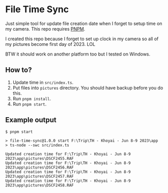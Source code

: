 # File Time Sync

Just simple tool for update file creation date when I forget to setup time on my camera. This repo requires [PNPM](https://pnpm.io/).

I created this repo because I forget to set up clock in my camera so all of my pictures become first day of 2023. LOL

BTW it should work on another platform too but I tested on Windows.

## How to?
1. Update time in `src/index.ts`.
2. Put files into `pictures` directory. You should have backup before you do this.
3. Run `pnpm install`.
4. Run `pnpm start`.

## Example output
```
$ pnpm start

> file-time-sync@1.0.0 start F:\Trip\TH - Khoyai - Jun 8-9 2023\app
> ts-node --swc src/index.ts

Updated creation time for F:\Trip\TH - Khoyai - Jun 8-9 2023\app\pictures\DSCF2455.RAF
Updated creation time for F:\Trip\TH - Khoyai - Jun 8-9 2023\app\pictures\DSCF2456.RAF
Updated creation time for F:\Trip\TH - Khoyai - Jun 8-9 2023\app\pictures\DSCF2457.RAF
Updated creation time for F:\Trip\TH - Khoyai - Jun 8-9 2023\app\pictures\DSCF2458.RAF
```
